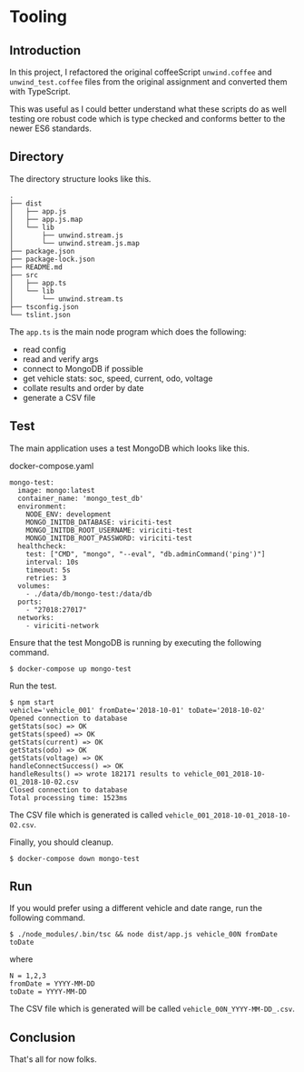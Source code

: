 # Tooling

## Introduction

In this project, I refactored the original coffeeScript `unwind.coffee` and `unwind_test.coffee` files from the original assignment and converted them with TypeScript.

This was useful as I could better understand what these scripts do as well testing ore robust code which is type checked and conforms better to the newer ES6 standards.

## Directory

The directory structure looks like this.

```
.
├── dist
│   ├── app.js
│   ├── app.js.map
│   └── lib
│       ├── unwind.stream.js
│       └── unwind.stream.js.map
├── package.json
├── package-lock.json
├── README.md
├── src
│   ├── app.ts
│   └── lib
│       └── unwind.stream.ts
├── tsconfig.json
└── tslint.json
```

The `app.ts` is the main node program which does the following:

* read config
* read and verify args
* connect to MongoDB if possible
* get vehicle stats: soc, speed, current, odo, voltage
* collate results and order by date
* generate a CSV file


## Test

The main application uses a test MongoDB which looks like this.

docker-compose.yaml
```
mongo-test:
  image: mongo:latest
  container_name: 'mongo_test_db'
  environment:
    NODE_ENV: development
    MONGO_INITDB_DATABASE: viriciti-test
    MONGO_INITDB_ROOT_USERNAME: viriciti-test
    MONGO_INITDB_ROOT_PASSWORD: viriciti-test
  healthcheck:
    test: ["CMD", "mongo", "--eval", "db.adminCommand('ping')"]
    interval: 10s
    timeout: 5s
    retries: 3
  volumes:
    - ./data/db/mongo-test:/data/db
  ports:
    - "27018:27017"
  networks:
    - viriciti-network
```

Ensure that the test MongoDB is running by executing the following command.

```
$ docker-compose up mongo-test
```

Run the test.

```
$ npm start
vehicle='vehicle_001' fromDate='2018-10-01' toDate='2018-10-02'
Opened connection to database
getStats(soc) => OK
getStats(speed) => OK
getStats(current) => OK
getStats(odo) => OK
getStats(voltage) => OK
handleConnectSuccess() => OK
handleResults() => wrote 182171 results to vehicle_001_2018-10-01_2018-10-02.csv
Closed connection to database
Total processing time: 1523ms
```

The CSV file which is generated is called `vehicle_001_2018-10-01_2018-10-02.csv`.

Finally, you should cleanup.

```
$ docker-compose down mongo-test
```

## Run

If you would prefer using a different vehicle and date range, run the following command.

```
$ ./node_modules/.bin/tsc && node dist/app.js vehicle_00N fromDate toDate
```

where
```
N = 1,2,3
fromDate = YYYY-MM-DD
toDate = YYYY-MM-DD
```

The CSV file which is generated will be called `vehicle_00N_YYYY-MM-DD_.csv`.

## Conclusion

That's all for now folks.
